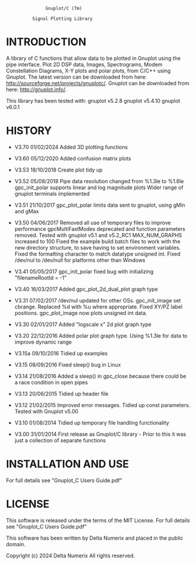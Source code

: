 

				   Gnuplot/C (Tm)

			  Signal Plotting Library



INTRODUCTION
============

A library of C functions that allow data to be plotted in Gnuplot using
the pipe interface. Plot 2D DSP data, Images, Spectrograms, Modem
Constellation Diagrams, X-Y plots and polar plots, from C/C++ using
Gnuplot. The latest version can be downloaded from here:
http://sourceforge.net/projects/gnuplotc/. Gnuplot can be downloaded
from here: http://gnuplot.info/.

This library has been tested with:
  gnuplot v5.2.8
  gnuplot v5.4.10
  gnuplot v6.0.1

HISTORY
=======

  * V3.70   01/02/2024      Added 3D plotting functions

  * V3.60   05/12/2020      Added confusion matrix plots

  * V3.53   18/10/2018      Create plot tidy up

  * V3.52   05/08/2018      Pipe data resolution changed from %1.3le to %1.6le
                            gpc_init_polar supports linear and log magnitude plots
                            Wider range of gnuplot terminals implemented

  * V3.51   21/10/2017      gpc_plot_polar limits data sent to gnuplot, using gMin and gMax

  * V3.50   04/06/2017      Removed all use of temporary files to improve performance
                            gpcMultiFastModes deprecated and function parameters removed.
                            Tested with gnuplot v5.1 and v5.2_RC1
                            MAX_NUM_GRAPHS increased to 100
                            Fixed the example build batch files to work with the new directory structure, to save having to set environment variables.
                            Fixed the formatting character to match datatype unsigned int.
                            Fixed /dev/nul to /dev/null for platforms other than Windows

  * V3.41   05/05/2017      gpc_init_polar fixed bug with initializing "filenameRootId = -1"

  * V3.40   16/03/2017      Added gpc_plot_2d_dual_plot graph type

  * V3.31   07/02/2017      /dev/nul updated for other OSs. gpc_init_image set cbrange. Replaced %d with %u where appropriate. Fixed XY/PZ label positions. gpc_plot_image now plots unsigned int data.

  * V3.30   02/01/2017      Added "logscale x" 2d plot graph type

  * V3.20   22/12/2016      Added polar plot graph type. Using %1.3le for data to improve dynamic range

  * V3.15a  09/10/2016      Tidied up examples

  * V3.15   08/09/2016      Fixed sleep() bug in Linux

  * V3.14   21/08/2016      Added a sleep() in gpc_close because there could be a race condition in open pipes

  * V3.13   20/06/2015      Tidied up header file

  * V3.12   21/02/2015      Improved error messages. Tidied up const parameters. Tested with Gnuplot v5.00

  * V3.10   01/08/2014      Tidied up temporary file handling functionality

  * V3.00   31/01/2014      First release as Gnuplot/C library - Prior to this it was just a collection of separate functions

INSTALLATION AND USE
====================

For full details see "Gnuplot_C Users Guide.pdf"

LICENSE
=======

This software is released under the terms of the MIT License. For full details see "Gnuplot_C Users Guide.pdf"

This software has been written by Delta Numerix and placed in the public domain.

Copyright (c) 2024 Delta Numerix All rights reserved.
